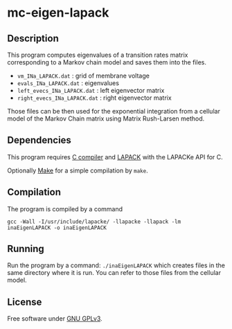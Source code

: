 # mc-eigen-lapack

## Description

This program computes eigenvalues of a transition rates matrix
corresponding to a Markov chain model and saves them into the files. 

 * `vm_INa_LAPACK.dat` : grid of membrane voltage
 * `evals_INa_LAPACK.dat` : eigenvalues
 * `left_evecs_INa_LAPACK.dat` : left eigenvector matrix
 * `right_evecs_INa_LAPACK.dat` : right eigenvector matrix

Those
files can be then used for the exponential integration from a cellular
model of the Markov Chain matrix using Matrix Rush-Larsen method.

## Dependencies

This program requires [C compiler](http://www.gnu.org/software/gcc/)
and [LAPACK](http://www.netlib.org/lapack/) with the LAPACKe API for
C.

Optionally [Make](https://www.gnu.org/software/make/) for a simple
compilation by `make`.


## Compilation

The program is compiled by a command

```
gcc -Wall -I/usr/include/lapacke/ -llapacke -llapack -lm inaEigenLAPACK -o inaEigenLAPACK
```

## Running

Run the program by a command: ` ./inaEigenLAPACK ` which creates files
in the same directory where it is run. You can refer to those files
from the cellular model.

## License

Free software under [GNU GPLv3](http://www.gnu.org/licenses/gpl.txt).
